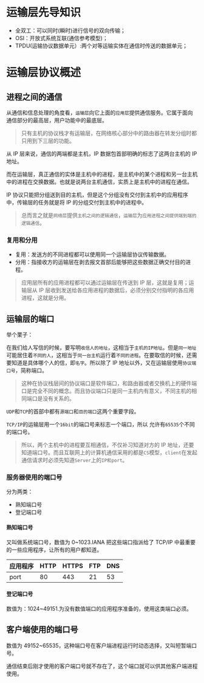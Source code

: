 # 运输层先导知识

- 全双工：可以同时(瞬时)进行信号的双向传输；
- OSI：开放式系统互联(通信参考模型)；
- TPDU(运输协议数据单元）:两个对等运输实体在通信时传送的数据单元；

# 运输层协议概述

## 进程之间的通信

从通信和信息处理的角度看，`运输层`向它上面的`应用层`提供通信服务。它属于面向通信部分的最高层，用户功能中的最底层。

> 只有主机的协议栈才有运输层，在网络核心部分中的路由器在转发分组时都只用到下三层的功能。

从 IP 层来说，通信的两端都是主机，IP 数据包首部明确的标志了这两台主机的 IP 地址。

而在运输层，真正通信的实体是主机中的进程，是主机中的某个进程和另一台主机中的进程在交换数据。也就是说两台主机通信，实质上是主机中的进程在通信。

IP 协议只能把分组送到目的主机，但是这个分组没有交付到主机中的应用程序中，传输层的任务就是将 IP 的分组交付到主机中的进程中。

> 总而言之就是`网络层`提供`主机之间的逻辑通信`，`运输层`为`应用进程之间提供端到端的逻辑通信`。

### 复用和分用

- 复用：发送方的不同进程都可以使用同一个运输层协议传输数据。
- 分用：指接收方的运输层在剥去报文首部后能够把这些数据正确交付目的进程。

> 应用层所有的应用进程都可以通过运输层在传送到 IP 层，这就是复用；运输层从 IP 层收到发送给各应用进程的数据后，必须分别交付指明的各应用进程，这就是分用。

## 运输层的端口

举个栗子：

在我们给人写信的时候，要写明`收信人的地址`，这相当于`主机的IP地址`。但是`同一地址`可能居住着`不同的人`，这相当于`同一台主机`运行着`不同的进程`。在要取信的时候，还需要知道是具体哪个人的信，即`名字`。所以除了 IP 地址以外，又在运输层使用`协议端口号`，简称端口。

> 这种在协议栈层间的协议端口是软件端口，和路由器或者交换机上的硬件端口是完全不同的概念。而且协议端口只是同一主机内有意义，不同主机的相同端口是没有关系的。

`UDP`和`TCP`的首部中都有`源端口`和`目的端口`这两个重要字段。

`TCP/IP`的运输层用一个`16bit`的端口号来标志一个端口，所以 允许有`65535`个不同的端口号。

> 所以，两个主机中的进程要互相通信，不仅补习知道对方的 IP 地址，还要知道端口号。而且互联网上的计算机通信采用的都是`CS`模型，`client`在发起通信请求时必须先知道`Server`上的`IP和port`。

### 服务器使用的端口号

分为两类：

- 熟知端口号
- 登记端口号

#### 熟知端口号

又叫做系统端口号，数值为 0~1023.IANA 把这些端口指派给了 TCP/IP 中最重要的一些应用程序，让所有的用户都知道。

| 应用程序 | HTTP | HTTPS | FTP | DNS |
| -------- | ---- | ----- | --- | --- |
| port     | 80   | 443   | 21  | 53  |

#### 登记端口号

数值为：1024~49151.为没有数值端口的应用程序准备的，使用这类端口必须。

## 客户端使用的端口号

数值为 49152~65535，这种端口号在客户端进程运行时动态选择，又叫短暂端口号。

通信结束后刚才使用的客户端口号就不存在了，这个端口就可以供其他客户端进程使用。
